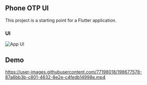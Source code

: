 ## Phone OTP UI
This project is a starting point for a Flutter application.

### UI
![App UI](assets/images/ui.png)

## Demo 
https://user-images.githubusercontent.com/77198018/198677578-87a6bb3b-c801-4632-8e2e-c4fedb14998e.mp4


